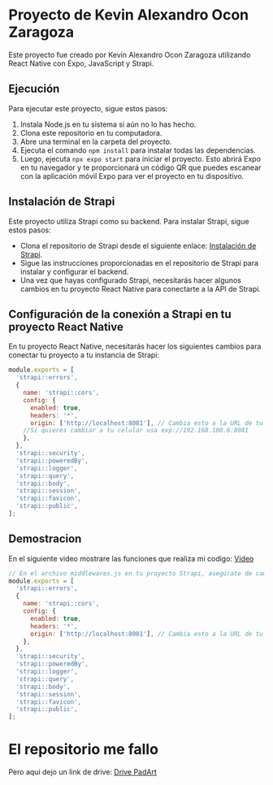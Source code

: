 # Proyecto de Kevin Alexandro Ocon Zaragoza

Este proyecto fue creado por Kevin Alexandro Ocon Zaragoza utilizando React Native con Expo, JavaScript y Strapi.

## Ejecución

Para ejecutar este proyecto, sigue estos pasos:

1. Instala Node.js en tu sistema si aún no lo has hecho.
2. Clona este repositorio en tu computadora.
3. Abre una terminal en la carpeta del proyecto.
4. Ejecuta el comando `npm install` para instalar todas las dependencias.
5. Luego, ejecuta `npx expo start` para iniciar el proyecto. Esto abrirá Expo en tu navegador y te proporcionará un código QR que puedes escanear con la aplicación móvil Expo para ver el proyecto en tu dispositivo.

## Instalación de Strapi

Este proyecto utiliza Strapi como su backend. Para instalar Strapi, sigue estos pasos:

- Clona el repositorio de Strapi desde el siguiente enlace: [Instalación de Strapi](https://github.com/AlexandroOcon/Api_PadArt.git).
- Sigue las instrucciones proporcionadas en el repositorio de Strapi para instalar y configurar el backend.
- Una vez que hayas configurado Strapi, necesitarás hacer algunos cambios en tu proyecto React Native para conectarte a la API de Strapi.

## Configuración de la conexión a Strapi en tu proyecto React Native

En tu proyecto React Native, necesitarás hacer los siguientes cambios para conectar tu proyecto a tu instancia de Strapi:
```javascript
module.exports = [
  'strapi::errors',
  {
    name: 'strapi::cors',
    config: {
      enabled: true,
      headers: '*',
      origin: ['http://localhost:8081'], // Cambia esto a la URL de tu aplicación móvil
    //Si quieres cambiar a tu celular usa exp://192.168.100.6:8081
    },
  },
  'strapi::security',
  'strapi::poweredBy',
  'strapi::logger',
  'strapi::query',
  'strapi::body',
  'strapi::session',
  'strapi::favicon',
  'strapi::public',
];
```
## Demostracion
En el siguiente video mostrare las funciones que realiza mi codigo: [Video](https://www.youtube.com/watch?v=8tUrLx6-ceI)

```javascript
// En el archivo middlewares.js en tu proyecto Strapi, asegúrate de cambiar la configuración de CORS para permitir el acceso desde tu aplicación móvil.
module.exports = [
  'strapi::errors',
  {
    name: 'strapi::cors',
    config: {
      enabled: true,
      headers: '*',
      origin: ['http://localhost:8081'], // Cambia esto a la URL de tu aplicación móvil o a exp://192.168.100.6:8081 si estás usando tu teléfono celular.
    },
  },
  'strapi::security',
  'strapi::poweredBy',
  'strapi::logger',
  'strapi::query',
  'strapi::body',
  'strapi::session',
  'strapi::favicon',
  'strapi::public',
];
```
# El repositorio me fallo
Pero aqui dejo un link de drive: [Drive PadArt](https://drive.google.com/file/d/1MyRAQ94WE3RU2mhNx_RTR2mccRQfUHkq/view?usp=sharing)
